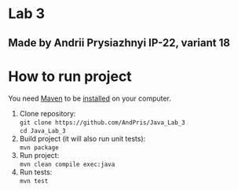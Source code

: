 # Lab 3
## Made by Andrii Prysiazhnyi IP-22, variant 18

# How to run project
You need [Maven](https://maven.apache.org/guides/getting-started/maven-in-five-minutes.html) to be [installed](https://maven.apache.org/download.cgi) on your computer.
1. Clone repository:<br>
    `git clone https://github.com/AndPris/Java_Lab_3`<br>
    `cd Java_Lab_3`
2. Build project (it will also run unit tests):<br>
    `mvn package`
3. Run project:<br>
    `mvn clean compile exec:java`
4. Run tests:<br>
    `mvn test`